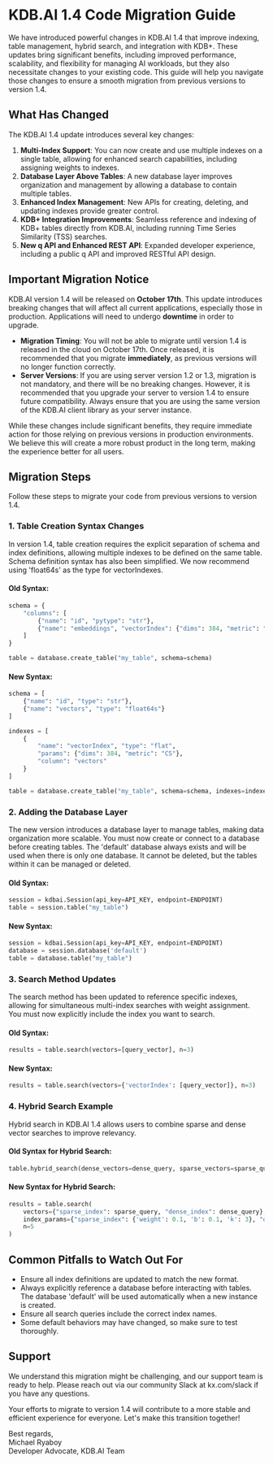 # KDB.AI 1.4 Code Migration Guide

We have introduced powerful changes in KDB.AI 1.4 that improve indexing, table management, hybrid search, and integration with KDB+. These updates bring significant benefits, including improved performance, scalability, and flexibility for managing AI workloads, but they also necessitate changes to your existing code. This guide will help you navigate those changes to ensure a smooth migration from previous versions to version 1.4.

## What Has Changed

The KDB.AI 1.4 update introduces several key changes:

1. **Multi-Index Support**: You can now create and use multiple indexes on a single table, allowing for enhanced search capabilities, including assigning weights to indexes.
2. **Database Layer Above Tables**: A new database layer improves organization and management by allowing a database to contain multiple tables.
3. **Enhanced Index Management**: New APIs for creating, deleting, and updating indexes provide greater control.
4. **KDB+ Integration Improvements**: Seamless reference and indexing of KDB+ tables directly from KDB.AI, including running Time Series Similarity (TSS) searches.
5. **New q API and Enhanced REST API**: Expanded developer experience, including a public q API and improved RESTful API design.

## Important Migration Notice

KDB.AI version 1.4 will be released on **October 17th**. This update introduces breaking changes that will affect all current applications, especially those in production. Applications will need to undergo **downtime** in order to upgrade.

- **Migration Timing**: You will not be able to migrate until version 1.4 is released in the cloud on October 17th. Once released, it is recommended that you migrate **immediately**, as previous versions will no longer function correctly.
- **Server Versions**: If you are using server version 1.2 or 1.3, migration is not mandatory, and there will be no breaking changes. However, it is recommended that you upgrade your server to version 1.4 to ensure future compatibility. Always ensure that you are using the same version of the KDB.AI client library as your server instance.

While these changes include significant benefits, they require immediate action for those relying on previous versions in production environments. We believe this will create a more robust product in the long term, making the experience better for all users.

## Migration Steps

Follow these steps to migrate your code from previous versions to version 1.4.

### 1. Table Creation Syntax Changes

In version 1.4, table creation requires the explicit separation of schema and index definitions, allowing multiple indexes to be defined on the same table. Schema definition syntax has also been simplified. We now recommend using 'float64s' as the type for vectorIndexes. 

#### Old Syntax:

```python
schema = {
    "columns": [
        {"name": "id", "pytype": "str"},
        {"name": "embeddings", "vectorIndex": {"dims": 384, "metric": "CS", "type": "flat"}},
    ]
}

table = database.create_table("my_table", schema=schema)
```

#### New Syntax:

```python
schema = [
    {"name": "id", "type": "str"},
    {"name": "vectors", "type": "float64s"}
]

indexes = [
    {
        "name": "vectorIndex", "type": "flat",
        "params": {"dims": 384, "metric": "CS"},
        "column": "vectors"
    }
]

table = database.create_table("my_table", schema=schema, indexes=indexes)
```

### 2. Adding the Database Layer

The new version introduces a database layer to manage tables, making data organization more scalable. You must now create or connect to a database before creating tables. The 'default' database always exists and will be used when there is only one database. It cannot be deleted, but the tables within it can be managed or deleted.

#### Old Syntax:

```python
session = kdbai.Session(api_key=API_KEY, endpoint=ENDPOINT)
table = session.table("my_table")
```

#### New Syntax:

```python
session = kdbai.Session(api_key=API_KEY, endpoint=ENDPOINT)
database = session.database('default')
table = database.table("my_table")
```

### 3. Search Method Updates

The search method has been updated to reference specific indexes, allowing for simultaneous multi-index searches with weight assignment. You must now explicitly include the index you want to search.

#### Old Syntax:

```python
results = table.search(vectors=[query_vector], n=3)
```

#### New Syntax:

```python
results = table.search(vectors={'vectorIndex': [query_vector]}, n=3)
```

### 4. Hybrid Search Example

Hybrid search in KDB.AI 1.4 allows users to combine sparse and dense vector searches to improve relevancy.

#### Old Syntax for Hybrid Search:

```python
table.hybrid_search(dense_vectors=dense_query, sparse_vectors=sparse_query, n=5, sparse_index_options={'b': 0.1, 'k': 3})
```

#### New Syntax for Hybrid Search:

```python
results = table.search(
    vectors={"sparse_index": sparse_query, "dense_index": dense_query},
    index_params={"sparse_index": {'weight': 0.1, 'b': 0.1, 'k': 3}, "dense_index": {'weight': 0.9}},
    n=5
)
```

## Common Pitfalls to Watch Out For

- Ensure all index definitions are updated to match the new format.
- Always explicitly reference a database before interacting with tables. The database 'default' will be used automatically when a new instance is created.
- Ensure all search queries include the correct index names.
- Some default behaviors may have changed, so make sure to test thoroughly.

## Support

We understand this migration might be challenging, and our support team is ready to help. Please reach out via our community Slack at kx.com/slack if you have any questions.

Your efforts to migrate to version 1.4 will contribute to a more stable and efficient experience for everyone. Let's make this transition together!

Best regards,\
Michael Ryaboy\
Developer Advocate, KDB.AI Team
